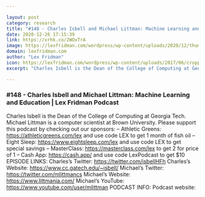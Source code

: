 ```yaml
---

layout: post
category: research
title: "#148 - Charles Isbell and Michael Littman: Machine Learning and Education"
date: 2020-12-26 17:15:39
link: https://vrhk.co/2WOxTrA
image: https://lexfridman.com/wordpress/wp-content/uploads/2020/12/thumb_charles_isbell_and_michael_littman.png
domain: lexfridman.com
author: "Lex Fridman"
icon: https://lexfridman.com/wordpress/wp-content/uploads/2017/06/cropped-lex-favicon-4-1-180x180.png
excerpt: "Charles Isbell is the Dean of the College of Computing at Georgia Tech. Michael Littman is a computer scientist at Brown University. Please support this podcast by checking out our sponsors: – Athletic Greens: <https://athleticgreens.com/lex> and use code LEX to get 1 month of fish oil – Eight Sleep: <https://www.eightsleep.com/lex> and use code LEX to get special savings – MasterClass: <https://masterclass.com/lex> to get 2 for price of 1 – Cash App: <https://cash.app/> and use code LexPodcast to get $10 EPISODE LINKS: Charles’s Twitter: <https://twitter.com/isbellHFh> Charles’s Website: <https://www.cc.gatech.edu/~isbell/> Michael’s Twitter: <https://twitter.com/mlittmancs> Michael’s Website: <https://www.littmania.com/> Michael’s YouTube: <https://www.youtube.com/user/mlittman> PODCAST INFO: Podcast website:"

---
```


### #148 - Charles Isbell and Michael Littman: Machine Learning and Education | Lex Fridman Podcast

Charles Isbell is the Dean of the College of Computing at Georgia Tech. Michael Littman is a computer scientist at Brown University. Please support this podcast by checking out our sponsors: – Athletic Greens: <https://athleticgreens.com/lex> and use code LEX to get 1 month of fish oil – Eight Sleep: <https://www.eightsleep.com/lex> and use code LEX to get special savings – MasterClass: <https://masterclass.com/lex> to get 2 for price of 1 – Cash App: <https://cash.app/> and use code LexPodcast to get $10 EPISODE LINKS: Charles’s Twitter: <https://twitter.com/isbellHFh> Charles’s Website: <https://www.cc.gatech.edu/~isbell/> Michael’s Twitter: <https://twitter.com/mlittmancs> Michael’s Website: <https://www.littmania.com/> Michael’s YouTube: <https://www.youtube.com/user/mlittman> PODCAST INFO: Podcast website: